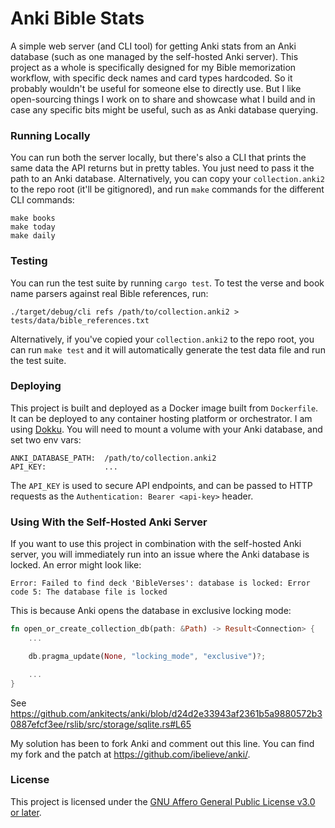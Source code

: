 # Anki Bible Stats

A simple web server (and CLI tool) for getting Anki stats from an Anki database (such as one managed by the self-hosted Anki server). This project as a whole is specifically designed for my Bible memorization workflow, with specific deck names and card types hardcoded. So it probably wouldn't be useful for someone else to directly use. But I like open-sourcing things I work on to share and showcase what I build and in case any specific bits might be useful, such as as Anki database querying.

### Running Locally

You can run both the server locally, but there's also a CLI that prints the same data the API returns but in pretty tables. You just need to pass it the path to an Anki database. Alternatively, you can copy your `collection.anki2` to the repo root (it'll be gitignored), and run `make` commands for the different CLI commands:

```
make books
make today
make daily
```

### Testing

You can run the test suite by running `cargo test`. To test the verse and book name parsers against real Bible references, run:

```
./target/debug/cli refs /path/to/collection.anki2 > tests/data/bible_references.txt
```

Alternatively, if you've copied your `collection.anki2` to the repo root, you can run `make test` and it will automatically generate the test data file and run the test suite.

### Deploying

This project is built and deployed as a Docker image built from `Dockerfile`. It can be deployed to any container hosting platform or orchestrator. I am using [Dokku](https://dokku.com/). You will need to mount a volume with your Anki database, and set two env vars:

```
ANKI_DATABASE_PATH:  /path/to/collection.anki2
API_KEY:             ...
```

The `API_KEY` is used to secure API endpoints, and can be passed to HTTP requests as the `Authentication: Bearer <api-key>` header.

### Using With the Self-Hosted Anki Server

If you want to use this project in combination with the self-hosted Anki server, you will immediately run into an issue where the Anki database is locked. An error might look like:

```
Error: Failed to find deck 'BibleVerses': database is locked: Error code 5: The database file is locked
```

This is because Anki opens the database in exclusive locking mode:

```rust
fn open_or_create_collection_db(path: &Path) -> Result<Connection> {
    ...

    db.pragma_update(None, "locking_mode", "exclusive")?;

    ...
}
```

See https://github.com/ankitects/anki/blob/d24d2e33943af2361b5a9880572b30887efcf3ee/rslib/src/storage/sqlite.rs#L65

My solution has been to fork Anki and comment out this line. You can find my fork and the patch at https://github.com/ibelieve/anki/.

### License

This project is licensed under the [GNU Affero General Public License v3.0 or later](https://www.gnu.org/licenses/agpl-3.0.en.html).
